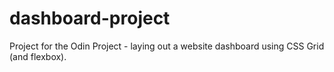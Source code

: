 # dashboard-project
Project for the Odin Project - laying out a website dashboard using CSS Grid (and flexbox).
